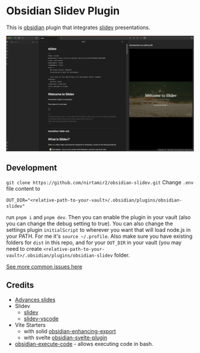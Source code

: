 # Obsidian Slidev Plugin

This is [obsidian](https://obsidian.md) plugin that integrates [slidev](https://github.com/slidevjs/slidev) presentations.

[![screencast](./docs/screenshot.png)](./docs/screencast.mp4)

## Development

`git clone https://github.com/nirtamir2/obsidian-slidev.git`
Change `.env` file content to

```dotenv
OUT_DIR="<relative-path-to-your-vault>/.obsidian/plugins/obsidian-slidev"
```

run `pnpm i` and `pnpm dev`. Then you can enable the plugin in your vault (also you can change the debug setting to true).
You can also change the settings plugin `initialScript` to wherever you want that will load node.js in your PATH. For me it's `source ~/.profile`.
Also make sure you have existing folders for `dist` in this repo, and for your `OUT_DIR` in your vault (you may need to create `<relative-path-to-your-vault>/.obsidian/plugins/obsidian-slidev` folder.

[See more common issues here](./docs/common-problems.md)

## Credits

-   [Advances slides](https://github.com/MSzturc/obsidian-advanced-slides)
-   Slidev
    -   [slidev](https://github.com/slidevjs/slidev)
    -   [slidev-vscode](https://github.com/slidevjs/slidev-vscode)
-   Vite Starters
    -   with solid [obsidian-enhancing-export](https://github.com/mokeyish/obsidian-enhancing-export)
    -   with svelte [obsidian-svelte-plugin](https://github.com/emilio-toledo/obsidian-svelte-plugin)
-   [obsidian-execute-code](https://github.com/twibiral/obsidian-execute-code) - allows executing code in bash.
